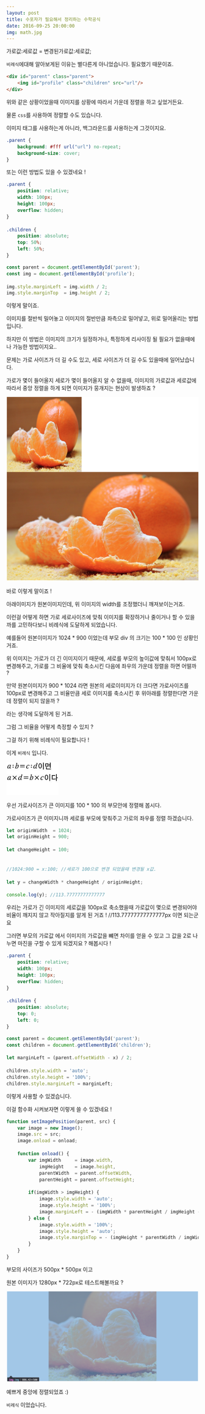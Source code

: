 ```yaml
---
layout: post
title: 수포자가 필요해서 정리하는 수학공식
date: 2016-09-25 20:00:00
img: math.jpg 
---
```


가로값:세로값 = 변경된가로값:세로값;

`비례식`에대해 알아보게된 이유는 별다른게 아니었습니다. 필요했기 때문이죠. 

```html
<div id="parent" class="parent">
    <img id="profile" class="children" src="url"/>
</div>
```

위와 같은 상황이었을때 이미지를 상황에 따라서 가운데 정렬을 하고 싶었거든요. 

물론 `css`를 사용하여 정렬할 수도 있습니다. 

이미지 태그를 사용하는게 아니라, 백그라운드를 사용하는게 그것이지요.

```css
.parent {
    background: #fff url("url") no-repeat;
    background-size: cover;
}
```


또는 이런 방법도 있을 수 있겠네요 ! 


```css
.parent {
    position: relative; 
    width: 100px;
    height: 100px;
    overflow: hidden;
}

.children {
    position: absolute;
    top: 50%;
    left: 50%;
}
```

```js
const parent = document.getElementById('parent');
const img = document.getElementById('profile');
 
img.style.marginLeft = img.width / 2;
img.style.marginTop  = img.height / 2;
```

이렇게 말이죠. 

이미지를 절반씩 밀어놓고 이미지의 절반만큼 좌측으로 밀어넣고, 위로 밀어올리는 방법입니다. 

하지만 이 방법은 이미지의 크기가 일정하거나, 특정하게 리사이징 될 필요가 없을때에나 가능한 방법이지요.. 



문제는 가로 사이즈가 더 길 수도 있고, 세로 사이즈가 더 길 수도 있을때에 일어났습니다. 

가로가 몇이 들어올지 세로가 몇이 들어올지 알 수 없을때, 이미지의 가로값과 세로값에 따라서 중앙 정렬을 하게 되면 이미지가 뭉개지는 현상이 발생하죠 ?

![이미지가 깨지는 것](/resources/images/math/ratio_screen_shot.png)

바로 이렇게 말이죠 !

아래이미지가 원본이미지인데, 위 이미지의 width를 조정했더니 깨져보이는거죠. 


이런걸 어떻게 하면 가로 세로사이즈에 맞춰 이미지를 확장하거나 줄이거나 할 수 있을까를 고민하다보니 비례식에 도달하게 되었습니다.


예를들어 원본이미지가 1024 * 900 이었는데 부모 div 의 크기는 100 * 100 인 상황인거죠. 


위 이미지는 가로가 더 긴 이미지이기 때문에, 세로를 부모의 높이값에 맞춰서 100px로 변경해주고, 가로를 그 비율에 맞춰 축소시킨 다음에 좌우의 가운데 정렬을 하면 어떨까 ? 
 
만약 원본이미지가 900 * 1024 라면 원본의 세로이미지가 더 크다면 가로사이즈를 100px로 변경해주고 그 비율만큼 세로 이미지를 축소시킨 후 위아래를 정렬한다면 가운데 정렬이 되지 않을까 ? 

라는 생각에 도달하게 된 거죠. 



그럼 그 비율을 어떻게 측정할 수 있지 ? 

그걸 하기 위해 비례식이 필요합니다 ! 

이게 `비례식` 입니다.

![비례식](/resources/images/math/ratio1.jpg)

 
 
우선 가로사이즈가 큰 이미지를 100 * 100 의 부모안에 정렬해 봅시다.

가로사이즈가 큰 이미지니까 세로를 부모에 맞춰주고 가로의 좌우를 정렬 하겠습니다.

```js
let originWidth  = 1024;
let originHeight = 900;

let changeHeight = 100;


//1024:900 = x:100; //세로가 100으로 변경 되었을때 변경될 x값. 

let y = changeWidth * changeHeight / originHeight; 

console.log(y); //113.77777777777777
```


우리는 가로가 긴 이미지의 세로값을 100px로 축소했을때 가로값이 몇으로 변경되어야 비율이 깨지지 않고 작아질지를 알게 된 거죠 ! //113.77777777777777px 이면 되는군요 

그러면 부모의 가로값 에서 이미지의 가로값을 뺴면 차이를 얻을 수 있고 그 값을 2로 나누면 마진을 구할 수 있게 되겠지요 ? 해봅시다 !


```css
.parent {
    position: relative; 
    width: 100px;
    height: 100px;
    overflow: hidden;
}

.children {
    position: absolute; 
    top: 0; 
    left: 0;
}
```


```js
const parent = document.getElementById('parent');
const children = document.getElementById('children');

let marginLeft = (parent.offsetWidth - x) / 2;

children.style.width = 'auto';
children.style.height = '100%';
children.style.marginLeft = marginLeft;
```

이렇게 사용할 수 있겠습니다. 


이걸 함수화 시켜보자면 이렇게 쓸 수 있겠네요 ! 

```js
function setImagePosition(parent, src) {
    var image = new Image();
    image.src = src;
    image.onload = onload;

    function onload() {
        var imgWidth     = image.width,
            imgHeight    = image.height,
            parentWidth  = parent.offsetWidth,
            parentHeight = parent.offsetHeight;

        if(imgWidth > imgHeight) {
            image.style.width = 'auto';
            image.style.height = '100%';
            image.marginLeft = - (imgWidth * parentHeight / imgHeight - parentWidth) / 2;
        } else {
            image.style.width = '100%';
            image.style.height = 'auto';
            image.style.marginTop = - (imgHeight * parentWidth / imgWidth - parentHeight) / 2;
        }
    }
}
```


부모의 사이즈가 500px * 500px 이고 

원본 이미지가 1280px * 722px로 테스트해볼까요 ?


![결과이미지](/resources/images/math/ratio_screen_shot2.png)


예쁘게 중앙에 정렬되었죠 :) 


`비례식` 이었습니다.
